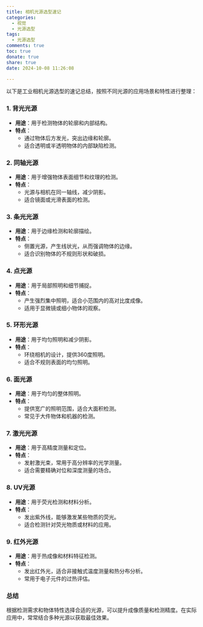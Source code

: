 ```yaml
---
title: 相机光源选型速记
categories:
  - 视觉
  - 光源选型
tags:
  - 光源选型
comments: true
toc: true
donate: true
share: true
date: 2024-10-08 11:26:08

---
```


以下是工业相机光源选型的速记总结，按照不同光源的应用场景和特性进行整理：

### 1. 背光光源
- **用途**：用于检测物体的轮廓和内部结构。
- **特点**：
  - 通过物体后方发光，突出边缘和轮廓。
  - 适合透明或半透明物体的内部缺陷检测。

### 2. 同轴光源
- **用途**：用于增强物体表面细节和纹理的检测。
- **特点**：
  - 光源与相机在同一轴线，减少阴影。
  - 适合镜面或光滑表面的检测。

### 3. 条光光源
- **用途**：用于边缘检测和轮廓描绘。
- **特点**：
  - 侧置光源，产生线状光，从而强调物体的边缘。
  - 适合识别物体的不规则形状和破损。

### 4. 点光源
- **用途**：用于局部照明和细节捕捉。
- **特点**：
  - 产生强烈集中照明，适合小范围内的高对比度成像。
  - 适用于显微镜或细小物体的观察。

### 5. 环形光源
- **用途**：用于均匀照明和减少阴影。
- **特点**：
  - 环绕相机的设计，提供360度照明。
  - 适合不规则表面的均匀照明。

### 6. 面光源
- **用途**：用于均匀的整体照明。
- **特点**：
  - 提供宽广的照明范围，适合大面积检测。
  - 常见于大件物体和机器的检测。

### 7. 激光光源
- **用途**：用于高精度测量和定位。
- **特点**：
  - 发射激光束，常用于高分辨率的光学测量。
  - 适合需要精确对位和深度测量的场合。

### 8. UV光源
- **用途**：用于荧光检测和材料分析。
- **特点**：
  - 发出紫外线，能够激发某些物质的荧光。
  - 适合检测针对荧光物质或材料的应用。

### 9. 红外光源
- **用途**：用于热成像和材料特征检测。
- **特点**：
  - 发出红外光，适合非接触式温度测量和热分布分析。
  - 常用于电子元件的过热评估。

### 总结
根据检测需求和物体特性选择合适的光源，可以提升成像质量和检测精度。在实际应用中，常常结合多种光源以获取最佳效果。
